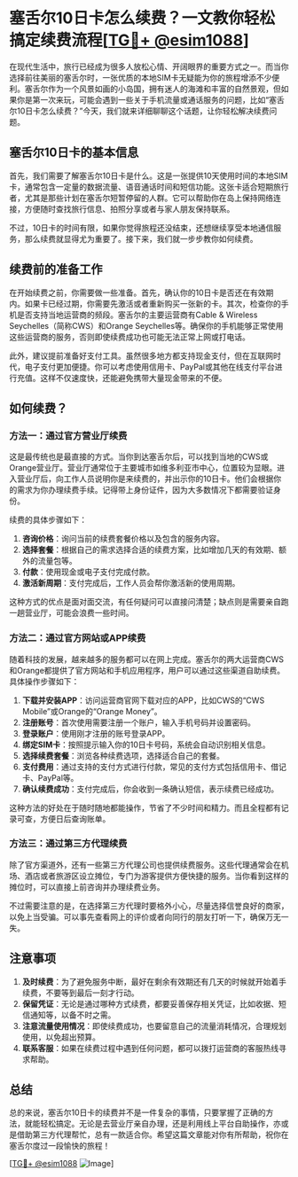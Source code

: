 # 塞舌尔10日卡怎么续费？一文教你轻松搞定续费流程[[TG💪+ @esim1088](https://t.me/s/esim1088)]

在现代生活中，旅行已经成为很多人放松心情、开阔眼界的重要方式之一。而当你选择前往美丽的塞舌尔时，一张优质的本地SIM卡无疑能为你的旅程增添不少便利。塞舌尔作为一个风景如画的小岛国，拥有迷人的海滩和丰富的自然景观，但如果你是第一次来玩，可能会遇到一些关于手机流量或通话服务的问题，比如“塞舌尔10日卡怎么续费？”今天，我们就来详细聊聊这个话题，让你轻松解决续费问题。

## 塞舌尔10日卡的基本信息

首先，我们需要了解塞舌尔10日卡是什么。这是一张提供10天使用时间的本地SIM卡，通常包含一定量的数据流量、语音通话时间和短信功能。这张卡适合短期旅行者，尤其是那些计划在塞舌尔短暂停留的人群。它可以帮助你在岛上保持网络连接，方便随时查找旅行信息、拍照分享或者与家人朋友保持联系。

不过，10日卡的时间有限，如果你觉得旅程还没结束，还想继续享受本地通信服务，那么续费就显得尤为重要了。接下来，我们就一步步教你如何续费。

## 续费前的准备工作

在开始续费之前，你需要做一些准备。首先，确认你的10日卡是否还在有效期内。如果卡已经过期，你需要先激活或者重新购买一张新的卡。其次，检查你的手机是否支持当地运营商的频段。塞舌尔的主要运营商有Cable & Wireless Seychelles（简称CWS）和Orange Seychelles等。确保你的手机能够正常使用这些运营商的服务，否则即使续费成功也可能无法正常上网或打电话。

此外，建议提前准备好支付工具。虽然很多地方都支持现金支付，但在互联网时代，电子支付更加便捷。你可以考虑使用信用卡、PayPal或其他在线支付平台进行充值。这样不仅速度快，还能避免携带大量现金带来的不便。

## 如何续费？

### 方法一：通过官方营业厅续费

这是最传统也是最直接的方式。当你到达塞舌尔后，可以找到当地的CWS或Orange营业厅。营业厅通常位于主要城市如维多利亚市中心，位置较为显眼。进入营业厅后，向工作人员说明你是来续费的，并出示你的10日卡。他们会根据你的需求为你办理续费手续。记得带上身份证件，因为大多数情况下都需要验证身份。

续费的具体步骤如下：

1. **咨询价格**：询问当前的续费套餐价格以及包含的服务内容。
2. **选择套餐**：根据自己的需求选择合适的续费方案，比如增加几天的有效期、额外的流量包等。
3. **付款**：使用现金或电子支付完成付款。
4. **激活新周期**：支付完成后，工作人员会帮你激活新的使用周期。

这种方式的优点是面对面交流，有任何疑问可以直接问清楚；缺点则是需要亲自跑一趟营业厅，可能会浪费一些时间。

### 方法二：通过官方网站或APP续费

随着科技的发展，越来越多的服务都可以在网上完成。塞舌尔的两大运营商CWS和Orange都提供了官方网站和手机应用程序，用户可以通过这些渠道自助续费。具体操作步骤如下：

1. **下载并安装APP**：访问运营商官网下载对应的APP，比如CWS的“CWS Mobile”或Orange的“Orange Money”。
2. **注册账号**：首次使用需要注册一个账户，输入手机号码并设置密码。
3. **登录账户**：使用刚才注册的账号登录APP。
4. **绑定SIM卡**：按照提示输入你的10日卡号码，系统会自动识别相关信息。
5. **选择续费套餐**：浏览各种续费选项，选择适合自己的套餐。
6. **支付费用**：通过支持的支付方式进行付款，常见的支付方式包括信用卡、借记卡、PayPal等。
7. **确认续费成功**：支付完成后，你会收到一条确认短信，表示续费已经成功。

这种方法的好处在于随时随地都能操作，节省了不少时间和精力。而且全程都有记录可查，方便日后查询账单。

### 方法三：通过第三方代理续费

除了官方渠道外，还有一些第三方代理公司也提供续费服务。这些代理通常会在机场、酒店或者旅游区设立摊位，专门为游客提供方便快捷的服务。当你看到这样的摊位时，可以直接上前咨询并办理续费业务。

不过需要注意的是，在选择第三方代理时要格外小心，尽量选择信誉良好的商家，以免上当受骗。可以事先查看网上的评价或者向同行的朋友打听一下，确保万无一失。

## 注意事项

1. **及时续费**：为了避免服务中断，最好在剩余有效期还有几天的时候就开始着手续费，不要等到最后一刻才行动。
2. **保留凭证**：无论是通过哪种方式续费，都要妥善保存相关凭证，比如收据、短信通知等，以备不时之需。
3. **注意流量使用情况**：即使续费成功，也要留意自己的流量消耗情况，合理规划使用，以免超出预算。
4. **联系客服**：如果在续费过程中遇到任何问题，都可以拨打运营商的客服热线寻求帮助。

## 总结

总的来说，塞舌尔10日卡的续费并不是一件复杂的事情，只要掌握了正确的方法，就能轻松搞定。无论是去营业厅亲自办理，还是利用线上平台自助操作，亦或是借助第三方代理帮忙，总有一款适合你。希望这篇文章能对你有所帮助，祝你在塞舌尔度过一段愉快的旅程！

[[TG💪+ @esim1088](https://t.me/s/esim1088) ![Image](https://i.postimg.cc/4NQfJmqS/Snipaste-2025-05-13-00-14-12.png)]